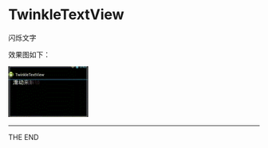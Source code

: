 TwinkleTextView
===============

闪烁文字

效果图如下：

![TwinkleTextView.gif](/media/twinkletextview.gif)

- - -
THE END
